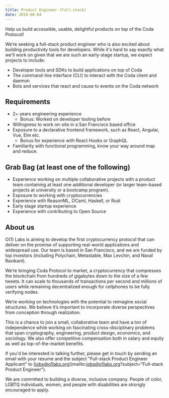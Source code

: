 ```yaml
---
title: Product Engineer (Full-stack)
date: 2019-08-04
---
```

Help us build accessible, usable, delightful products on top of the Coda Protocol!

We’re seeking a full-stack product engineer who is also excited about building productivity tools for developers. While it's hard to say exactly what we'll work on given that we are such an early-stage startup, we expect projects to include:

- Developer tools and SDKs to build applications on top of Coda
- The command-line interface (CLI) to interact with the Coda client and daemon
- Bots and services that react and cause to events on the Coda network

## Requirements

- 2+ years engineering experience
    - Bonus: Worked on developer tooling before
- Willingness to work on-site in a San Francisco based office
- Exposure to a declarative frontend framework, such as React, Angular, Vue, Elm etc.
    - Bonus for experience with React Hooks or GraphQL
- Familiarity with functional programming, know your way around map and reduce.

## Grab Bag (at least one of the following)

- Experience working on multiple collaborative projects with a product team containing at least one additional developer (or larger team-based projects at university or a bootcamp program).
- Exposure to working with cryptocurrencies
- Experience with ReasonML, OCaml, Haskell, or Rust
- Early stage startup experience
- Experience with contributing to Open Source

## About us

O(1) Labs is aiming to develop the first cryptocurrency protocol that can deliver on the promise of supporting real-world applications and widespread use. Our team is based in San Francisco, and we are funded by top investors (including Polychain, Metastable, Max Levchin, and Naval Ravikant).

We’re bringing Coda Protocol to market, a cryptocurrency that compresses the blockchain from hundreds of gigabytes down to the size of a few tweets. It can scale to thousands of transactions per second and millions of users while remaining decentralized enough for cellphones to be fully verifying nodes.

We’re working on technologies with the potential to reimagine social structures. We believe it’s important to incorporate diverse perspectives from conception through realization.

This is a chance to join a small, collaborative team and have a ton of independence while working on fascinating cross-disciplinary problems that span cryptography, engineering, product design, economics, and sociology. We also offer competitive compensation both in salary and equity as well as top-of-the-market benefits.

If you'd be interested in talking further, please get in touch by sending an email with your resume and the subject "Full-stack Product Engineer Applicant" to [jobs@o1labs.org](mailto:jobs@o1labs.org?subject="Full-stack Product Engineer").

We are committed to building a diverse, inclusive company. People of color, LGBTQ individuals, women, and people with disabilities are strongly encouraged to apply.

